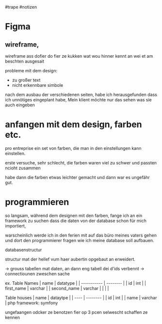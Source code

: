 #trape 
#notizen

# Figma
## wireframe,
wireframe ass dofier do fier ze kukken wat wou hinner kennt an wei et am beschten ausgesait

probleme mit dem design:
-  zu großer text
- nicht erkennbare simbole

nach dem ausbau der verschiedenen seiten, habe ich herausgefunden  dass  ich unnötiges eingeplant habe, 
Mein klient möchte nur  das  sehen was sie auch eingeben

# anfangen mit dem design, farben etc.
pro entreprise ein set von farben, die man in den einstellungen kann einstellen. 

erste versuche, sehr schlecht, die farben waren viel zu schwer  und  passten ncioht  zusammen

habe dann die farben etwas leichter gemacht und dann war es ungefähr  gut.


# programmieren
so langsam, während dem designen mit  den farben, fange  ich an ein framework zu suchen dass die daten von der database schon für mich importiert, 

warscheinlich werde ich in den ferien mit auf das büro  meines vaters gehen und dort den programmierer fragen wie ich meine database soll aufbauen. 

databasenstructur

structur mat der hellef vum haer aubertin opgebaut an erweidert. 

-> grouss tabellen mat daten, an dann eng tabell dei d'ids verbennt 
-> connectiounen zweschen sache

ex.
Table Names
| name        | datatype |
| ----------- | -------- |
| id          | int      |
| first_name  | varchar  |
| second_name | varchar  |
|             |          |

Table houses
| name | dataytpe |
| ---- | -------- |
| id   | int      |
| name | varchar  | 
php framework: symfony

ungefaangen odcker ze benotzen fier op 3 pcen selwescht schaffen ze kennen